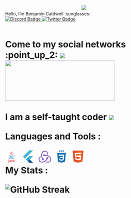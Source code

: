 <div id="header" align="center">
<img src="https://media.giphy.com/media/Vbtc9VG51NtzT1Qnv1/giphy.gif" width="400"/>
</div>
Hello, I’m Benjamin Caldwell :sunglasses:
<div id="badges">
</a>
<a href="https://discord.com/channels/@vertvdbit">
<img src="https://img.shields.io/badge/Discord-black?style=for-the-badge&logo=discord&logoColor=white" alt="Discord Badge"/>
</a>
<a href="https://twitter.com/HelenSm60241760">
<img src="https://img.shields.io/badge/Twitter-blue?style=for-the-badge&logo=twitter&logoColor=white" alt="Twitter Badge"/>
</a>
</div>
<img src="https://komarev.com/ghpvc/?username=sashaseme4ko&style=flat-square&color=blue" alt=""/>
<h1>
Come to my social networks :point_up_2:	
<img src="https://media.giphy.com/media/hvRJCLFzcasrR4ia7z/giphy.gif" width="30px"/>

  
<img src="https://media.giphy.com/media/122PKIxNq3D7H2/giphy.gif" width="350" height="130"/>

</div>


I am a self-taught coder   <img src="https://media.giphy.com/media/WUlplcMpOCEmTGBtBW/giphy.gif" width="30"> 

Languages and Tools :
  <div>
  <img src="https://github.com/devicons/devicon/blob/master/icons/java/java-original-wordmark.svg" title="Java" alt="Java" width="40" height="40"/>&nbsp;
<img src="https://github.com/devicons/devicon/blob/master/icons/flutter/flutter-original.svg" title="Flutter" alt="Flutter" width="40" height="40"/>&nbsp;
<img src="https://github.com/devicons/devicon/blob/master/icons/redux/redux-original.svg" title="Redux" alt="Redux " width="40" height="40"/>&nbsp;
<img src="https://github.com/devicons/devicon/blob/master/icons/css3/css3-plain-wordmark.svg"  title="CSS3" alt="CSS" width="40" height="40"/>&nbsp;
<img src="https://github.com/devicons/devicon/blob/master/icons/html5/html5-original.svg" title="HTML5" alt="HTML" width="40" height="40"/>&nbsp;

</div> 
My Stats : 

![GitHub Streak](http://github-readme-streak-stats.herokuapp.com?user=brennan007bankss&theme=dark&background=000000)  

  
